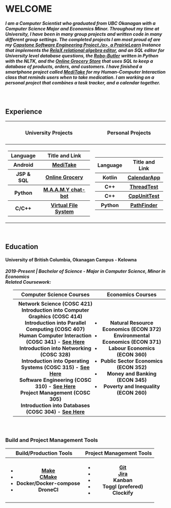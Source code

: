 <!DOCTYPE HTML>
<html>
<body>
  <h1>WELCOME</h1>
  <h5>I am a Computer Scientist who graduated from UBC Okanagan with a Computer Science Major and Economics Minor. Throughout my time at University, I have been in many group projects and written code in many different group settings. The completed projects I am most proud of are my <a href="https://github.com/MatthewObirek/project-3-a-automating-database-question-generation-automating-db-q-gen-marking-team-a">Capstone Software Engineering Project,/a>, a <a href="https://www.prairielearn.com/">PrairieLearn</a> Instance that implements the <a href="https://dbis-uibk.github.io/relax/landing">RelaX relational algebra editor</a>, and an SQL editor for University level database questions, the <a href="https://github.com/Software-Engineering-Group-4-Maamy/chat-bot">Robo-Butler</a> written in Python with the NLTK, and the <a href="https://github.com/MatthewObirek/COSC304_GroupProject">Online Grocery Store</a> that uses SQL to keep a database of products, orders, and customers. I have finished a smartphone project called <a href="https://github.com/MatthewObirek/MediTake">MediTake</a> for my Human-Computer Interaction class that reminds users when to take medication. I am working on a personal project that combines a task tracker, and a calendar together.</h5>
    <br>
  <h2>Experience</h2>
  <table>
    <tbody>
      <tr><th><h4>University Projects</h4></th><th><h4>Personal Projects</h4></th></tr>
      <tr><th>
      <table>
        <tbody>
          <tr><th>Language</th><th>Title and Link</th></tr>
          <tr><th>Android</th><th><a href="https://github.com/MatthewObirek/MediTake">MediTake</a></th></tr>
          <tr><th>JSP & SQL</th><th><a href="https://github.com/MatthewObirek/COSC304_GroupProject">Online Grocery</a></th></tr>
          <tr><th>Python</th><th><a href="https://github.com/MatthewObirek/COSC310-chatbot">M.A.A.M.Y chat-bot</a></th></tr>
          <tr><th>C/C++</th><th><a href="https://github.com/MatthewObirek/Cosc315_project3">Virtual File System</a></th></tr>
        </tbody>
      </table>
      </th><th>
      <table>
        <tbody>
          <tr><th>Language</th><th>Title and Link</th></tr>
          <tr><th>Kotlin</th><th><a href="https://github.com/MatthewObirek/CalendarApp">CalendarApp</a></th></tr>
          <tr><th>C++</th><th><a href="https://github.com/MatthewObirek/ThreadTest">ThreadTest</a></th></tr>
          <tr><th>C++</th><th><a href="https://github.com/MatthewObirek/CppUnitTest">CppUnitTest</a></th></tr>
          <tr><th>Python</th><th><a href="https://github.com/MatthewObirek/Simulation">PathFinder</a></th></tr>
        </tbody>
      </table>
    </th></tr>
    </tbody>
  </table>
    <br>
  <h2>Education</h2>
    <h4>University of British Columbia, Okanagan Campus - Kelowna</h4>
  <h5>2019-Present | Bachelor of Science - Major in Computer Science, Minor in Economics<br>Related Coursework:
    <ul>
      <table>
        <tbody>
          <tr><th>Computer Science Courses</th><th>Economics Courses</hr></tr>
          <tr>
            <th>
              <li>Network Science (COSC 421)</li>
              <li>Introduction into Computer Graphics (COSC 414) </li>
              <li>Introduction into Parallel Computing (COSC 407)</li>
              <li>Human Computer Interaction (COSC 341) - <a href="https://github.com/MatthewObirek/MediTake">See Here</a></li>
              <li>Introduction into Networking (COSC 328)</li>
              <li>Introduction into Operating Systems (COSC 315) - <a href="https://github.com/MatthewObirek/Cosc315_project3">See Here</a></li>
              <li>Software Engineering (COSC 310) - <a href="https://github.com/MatthewObirek/COSC310-Chatbot">See Here</a></li> 
              <li>Project Management (COSC 305) </li>
              <li>Introduction into Databases (COSC 304) - <a href="https://github.com/MatthewObirek/COSC304_GroupProject">See Here</a></li>
            </th>
            <th>
              <li>Natural Resource Economics (ECON 372)</li>
              <li>Environmental Economics (ECON 371)</li>
              <li>Labour Economics (ECON 360)</li>
              <li>Public Sector Economics (ECON 352)</li>
              <li>Money and Banking (ECON 345)</li>
              <li>Poverty and Inequality (ECON 260)</li>
            </th>
          </tr>
        </tbody>
      </table>
    </ul>
  </h5>
    <br>
   <h3>Build and Project Management Tools</h3>
    <table>
    <tbody>
      <tr><th>Build/Production Tools</th><th>Project Management Tools</hr></tr> 
      <th>
        <ul>
          <li><a href="https://www.gnu.org/software/make/">Make</a></li>
          <li><a href="https://cmake.org/">CMake</a></li>
          <li>Docker/Docker-compose</li>
          <li>DroneCI</li>
        </ul>
       </th>
       <th>
         <ul> 
           <li><a href="https://git-scm.com/">Git</a></li>
           <li><a href="https://www.atlassian.com/software/jira">Jira</a></li>
           <li>Kanban</li>
           <li>Toggl (prefered)</li>
           <li>Clockify</li>
         </ul>
       </th>
    </tbody>
    </table>
<!--
**MatthewObirek/MatthewObirek** is a ✨ _special_ ✨ repository because its `README.md` (this file) appears on your GitHub profile.

Here are some ideas to get you started:

- 🔭 I’m currently working on ...
- 🌱 I’m currently learning ...
- 👯 I’m looking to collaborate on ...
- 🤔 I’m looking for help with ...
- 💬 Ask me about ...
- 📫 How to reach me: ...
- 😄 Pronouns: ...
- ⚡ Fun fact: ...
-->
